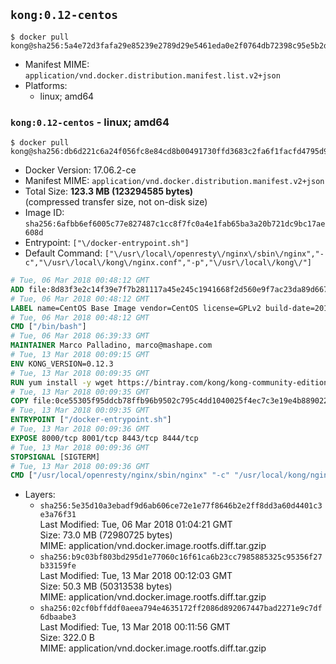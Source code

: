 ## `kong:0.12-centos`

```console
$ docker pull kong@sha256:5a4e72d3fafa29e85239e2789d29e5461eda0e2f0764db72398c95e5b2dfce57
```

-	Manifest MIME: `application/vnd.docker.distribution.manifest.list.v2+json`
-	Platforms:
	-	linux; amd64

### `kong:0.12-centos` - linux; amd64

```console
$ docker pull kong@sha256:db6d221c6a24f056fc8e84cd8b00491730ffd3683c2fa6f1facfd4795d984fe3
```

-	Docker Version: 17.06.2-ce
-	Manifest MIME: `application/vnd.docker.distribution.manifest.v2+json`
-	Total Size: **123.3 MB (123294585 bytes)**  
	(compressed transfer size, not on-disk size)
-	Image ID: `sha256:6afbb6ef6005c77e827487c1cc8f7fc0a4e1fab65ba3a20b721dc9bc17ae608d`
-	Entrypoint: `["\/docker-entrypoint.sh"]`
-	Default Command: `["\/usr\/local\/openresty\/nginx\/sbin\/nginx","-c","\/usr\/local\/kong\/nginx.conf","-p","\/usr\/local\/kong\/"]`

```dockerfile
# Tue, 06 Mar 2018 00:48:12 GMT
ADD file:8d83f3e2c14f39e7f7b281117a45e245c1941668f2d560e9f7ac23da89d667a9 in / 
# Tue, 06 Mar 2018 00:48:12 GMT
LABEL name=CentOS Base Image vendor=CentOS license=GPLv2 build-date=20180302
# Tue, 06 Mar 2018 00:48:12 GMT
CMD ["/bin/bash"]
# Tue, 06 Mar 2018 06:39:33 GMT
MAINTAINER Marco Palladino, marco@mashape.com
# Tue, 13 Mar 2018 00:09:15 GMT
ENV KONG_VERSION=0.12.3
# Tue, 13 Mar 2018 00:09:35 GMT
RUN yum install -y wget https://bintray.com/kong/kong-community-edition-rpm/download_file?file_path=centos/7/kong-community-edition-$KONG_VERSION.el7.noarch.rpm &&     yum clean all
# Tue, 13 Mar 2018 00:09:35 GMT
COPY file:0ce55305f95ddcb78ffb96b9502c795c4dd1040025f4ec7c3e19e4b889022b90 in /docker-entrypoint.sh 
# Tue, 13 Mar 2018 00:09:35 GMT
ENTRYPOINT ["/docker-entrypoint.sh"]
# Tue, 13 Mar 2018 00:09:36 GMT
EXPOSE 8000/tcp 8001/tcp 8443/tcp 8444/tcp
# Tue, 13 Mar 2018 00:09:36 GMT
STOPSIGNAL [SIGTERM]
# Tue, 13 Mar 2018 00:09:36 GMT
CMD ["/usr/local/openresty/nginx/sbin/nginx" "-c" "/usr/local/kong/nginx.conf" "-p" "/usr/local/kong/"]
```

-	Layers:
	-	`sha256:5e35d10a3ebadf9d6ab606ce72e1e77f8646b2e2ff8dd3a60d4401c3e3a76f31`  
		Last Modified: Tue, 06 Mar 2018 01:04:21 GMT  
		Size: 73.0 MB (72980725 bytes)  
		MIME: application/vnd.docker.image.rootfs.diff.tar.gzip
	-	`sha256:b9c03bf803bd295d1e77060c16f61ca6b23cc7985885325c95356f27b33159fe`  
		Last Modified: Tue, 13 Mar 2018 00:12:03 GMT  
		Size: 50.3 MB (50313538 bytes)  
		MIME: application/vnd.docker.image.rootfs.diff.tar.gzip
	-	`sha256:02cf0bffddf0aeea794e4635172ff2086d892067447bad2271e9c7df6dbaabe3`  
		Last Modified: Tue, 13 Mar 2018 00:11:56 GMT  
		Size: 322.0 B  
		MIME: application/vnd.docker.image.rootfs.diff.tar.gzip

